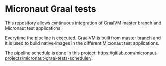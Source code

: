 # Micronaut Graal tests #

This repository allows continuous integration of GraalVM master branch and Micronaut test applications.

Everytime the pipeline is executed, GraalVM is built from master branch and it is used to build native-images in the different Micronaut test applications.

The pipeline schedule is done in this project: https://gitlab.com/micronaut-projects/micronaut-graal-tests-scheduler/.
